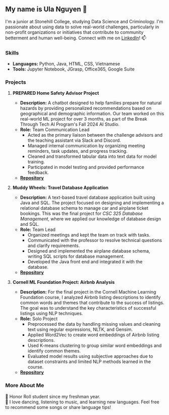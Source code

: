 ## My name is Ula Nguyen 👋  

I'm a junior at Stonehill College, studying Data Science and Criminology. I'm passionate about using data to solve real-world challenges, particularly in non-profit organizations or initiatives that contribute to community betterment and human well-being. Connect with me on [LinkedIn](https://www.linkedin.com/in/ula-nguyen/)! 📫

### Skills  
- **Languages:** Python, Java, HTML, CSS, Vietnamese  
- **Tools:** Jupyter Notebook, JGrasp, Office365, Google Suite  

### Projects  
1. **PREPARED Home Safety Advisor Project**  
   - **Description:** A chatbot designed to help families prepare for natural hazards by providing personalized recommendations based on geographical and demographic information. Our team worked on this real-world ML project for over 3 months, as part of the Break Through Tech AI Program's Fall 2024 AI Studio.
   - **Role:** Team Communication Lead  
     - Acted as the primary liaison between the challenge advisors and the teaching assistant via Slack and Discord.
     - Managed internal communication by organizing meeting reminders, task updates, and progress tracking.
     - Cleaned and transformed tabular data into text data for model training.  
     - Participated in model testing and provided performance feedback.  
   - [**Repository**](https://github.com/PREPARED-AI-Studio-Project/PREPARED-Project)  

2. **Muddy Wheels: Travel Database Application**  
   - **Description:** A text-based travel database application built using Java and SQL. The project focused on designing and implementing a relational database schema to manage car and airplane ticket bookings. This was the final project for _CSC 325 Database Management_, where we applied our knowledge of database design and SQL.
   - **Role:** Team Lead
     - Organized meetings and kept the team on track with tasks.
     - Communicated with the professor to resolve technical questions and clarify requirements.
     - Designed and implemented the airplane database schema, writing SQL scripts for database management.
     - Developed the Java front end and integrated it with the database.
   - [**Repository**](https://github.com/Uyenng/Muddy-Wheels-CSC325-Database-Project)

3. **Cornell ML Foundation Project: Airbnb Analysis**  
   - **Description:** For the final project in the Cornell Machine Learning Foundation course, I analyzed Airbnb listing descriptions to identify common words and themes that contribute to the success of listings. The goal was to understand the key characteristics of successful listings using NLP techniques.
   - **Role:** Solo Project
      - Preprocessed the data by handling missing values and cleaning text using regular expressions, NLTK, and Gensim.
      - Applied Word2Vec to create word embeddings of Airbnb listing descriptions.
      - Used K-means clustering to group similar word embeddings and identify common themes.
      - Evaluated model results using subjective approaches due to dataset constraints and limited NLP methods learned in the course.
   - [**Repository**](https://github.com/Uyenng/Cornell-ML-Foundation-AirBnB-NLP-Project)
    
### More About Me  
🌟 Honor Roll student since my freshman year.  <br>
🎵 I love dancing, listening to music, and learning new languages. Feel free to recommend some songs or share language tips! 
